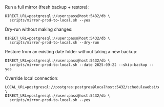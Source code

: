 Run a full mirror (fresh backup + restore):

```
DIRECT_URL=postgresql://user:pass@host:5432/db \
  scripts/mirror-prod-to-local.sh --yes
```

Dry-run without making changes:

```
DIRECT_URL=postgresql://user:pass@host:5432/db \
  scripts/mirror-prod-to-local.sh --dry-run
```

Restore from an existing date folder without taking a new backup:

```
DIRECT_URL=postgresql://user:pass@host:5432/db \
  scripts/mirror-prod-to-local.sh --date 2025-09-22 --skip-backup --yes
```

Override local connection:

```
LOCAL_URL=postgresql://postgres:postgres@localhost:5432/schedulewebsite \
DIRECT_URL=postgresql://user:pass@host:5432/db \
  scripts/mirror-prod-to-local.sh --yes
```

